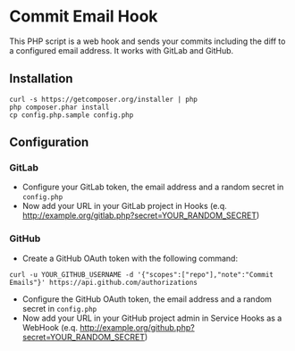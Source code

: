 # Commit Email Hook

This PHP script is a web hook and sends your commits including
the diff to a configured email address. It works with GitLab and GitHub.

## Installation

```
curl -s https://getcomposer.org/installer | php
php composer.phar install
cp config.php.sample config.php
```

## Configuration

### GitLab

- Configure your GitLab token, the email address and a random
  secret in `config.php`
- Now add your URL in your GitLab project in Hooks
  (e.q. http://example.org/gitlab.php?secret=YOUR_RANDOM_SECRET)

### GitHub

- Create a GitHub OAuth token with the following command:
```
curl -u YOUR_GITHUB_USERNAME -d '{"scopes":["repo"],"note":"Commit Emails"}' https://api.github.com/authorizations
```
- Configure the GitHub OAuth token, the email address and a random secret
  in `config.php`
- Now add your URL in your GitHub project admin in Service Hooks as a WebHook (e.q. http://example.org/github.php?secret=YOUR_RANDOM_SECRET)
